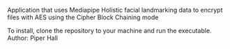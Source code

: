 Application that uses Mediapipe Holistic facial landmarking data to encrypt files with AES using the Cipher Block Chaining mode

To install, clone the repository to your machine and run the executable.
Author: Piper Hall
